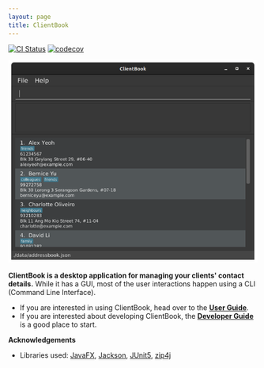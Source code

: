 ```yaml
---
layout: page
title: ClientBook
---
```


[![CI Status](https://github.com/se-edu/addressbook-level3/workflows/Java%20CI/badge.svg)](https://github.com/AY2021S2-CS2103T-W15-2/tp/actions)
[![codecov](https://codecov.io/gh/se-edu/addressbook-level3/branch/master/graph/badge.svg)](https://codecov.io/gh/se-edu/addressbook-level3)

![Ui](images/cleanUi.png)

**ClientBook is a desktop application for managing your clients' contact details.** While it has a GUI, most of the user interactions happen using a CLI (Command Line Interface).

* If you are interested in using ClientBook, head over to the [**User Guide**](UserGuide.html).
* If you are interested about developing ClientBook, the [**Developer Guide**](DeveloperGuide.html) is a good place to start.


**Acknowledgements**

* Libraries used: [JavaFX](https://openjfx.io/), [Jackson](https://github.com/FasterXML/jackson), [JUnit5](https://github.com/junit-team/junit5), [zip4j](https://github.com/srikanth-lingala/zip4j)
